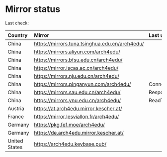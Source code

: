 <script src="./time.js"></script>
# Mirror status
Last check: <script type="text/javascript">localize(1669832811.196256);</script>

|Country|Mirror|Last update|
|:------|:-----|:----------|
|China|https://mirrors.tuna.tsinghua.edu.cn/arch4edu/|<script type="text/javascript">localize(1669790316);</script>|
|China|https://mirrors.aliyun.com/arch4edu/|<script type="text/javascript">localize(1669704360);</script>|
|China|https://mirrors.bfsu.edu.cn/arch4edu/|<script type="text/javascript">localize(1669790316);</script>|
|China|https://mirror.iscas.ac.cn/arch4edu/|<script type="text/javascript">localize(1669790316);</script>|
|China|https://mirrors.nju.edu.cn/arch4edu/|<script type="text/javascript">localize(1669790316);</script>|
|China|https://mirrors.pinganyun.com/arch4edu/|ConnectTimeout|
|China|https://mirrors.sau.edu.cn/arch4edu/|Response 500|
|China|https://mirrors.ynu.edu.cn/arch4edu/|ReadTimeout|
|Austria|https://at.arch4edu.mirror.kescher.at/|<script type="text/javascript">localize(1669790316);</script>|
|France|https://mirror.lesviallon.fr/arch4edu/|<script type="text/javascript">localize(1669790316);</script>|
|Germany|https://pkg.fef.moe/arch4edu/|<script type="text/javascript">localize(1669790316);</script>|
|Germany|https://de.arch4edu.mirror.kescher.at/|<script type="text/javascript">localize(1669790316);</script>|
|United States|https://arch4edu.keybase.pub/|<script type="text/javascript">localize(1669790316);</script>|

<script src="./tablefilter/tablefilter.js"></script>
<script src="./table.js"></script>